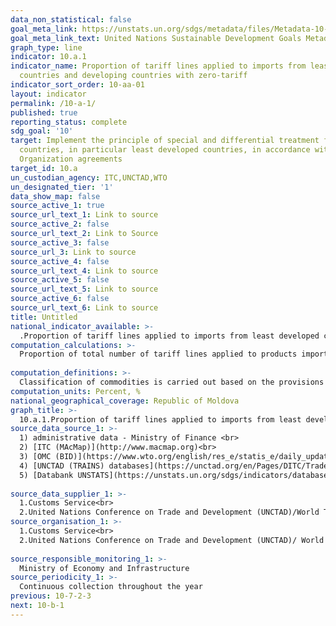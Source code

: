 ```yaml
---
data_non_statistical: false
goal_meta_link: https://unstats.un.org/sdgs/metadata/files/Metadata-10-0A-01.pdf
goal_meta_link_text: United Nations Sustainable Development Goals Metadata (pdf 564kB)
graph_type: line
indicator: 10.a.1
indicator_name: Proportion of tariff lines applied to imports from least developed
  countries and developing countries with zero-tariff
indicator_sort_order: 10-aa-01
layout: indicator
permalink: /10-a-1/
published: true
reporting_status: complete
sdg_goal: '10'
target: Implement the principle of special and differential treatment for developing
  countries, in particular least developed countries, in accordance with World Trade
  Organization agreements
target_id: 10.a
un_custodian_agency: ITC,UNCTAD,WTO
un_designated_tier: '1'
data_show_map: false
source_active_1: true
source_url_text_1: Link to source
source_active_2: false
source_url_text_2: Link to Source
source_active_3: false
source_url_3: Link to source
source_active_4: false
source_url_text_4: Link to source
source_active_5: false
source_url_text_5: Link to source
source_active_6: false
source_url_text_6: Link to source
title: Untitled
national_indicator_available: >-
  .Proportion of tariff lines applied to imports from least developed countries and developing countries with zero-tariff
computation_calculations: >-
  Proportion of total number of tariff lines applied to products imported from least developed and developing countries with zero-tariff in chapters 01-197 of the Harmonised Commodity Description and Coding System. The indicator is calculated at an average proportion.<br> 
  
computation_definitions: >-
  Classification of commodities is carried out based on the provisions of the International Convention on  Harmonised Commodity Description and Coding System (joined by the Republic of Moldova based on Law No. 112 ), which is one of the basic documents developed by the World Customs Organization. To unify the classification of commodities, the annex of the above-mentioned Convention is used, which includes an universal classification of commodities, currently used by 207 countries of the world as basis for export/import fees, as well as for statistical purposes. Combined classification of commodities is divided into 21 sections, 97 chapters, 1200 tariff items and over 5100 tariff sub-items, which is used as basis for developing and managing the Integrated Customs Tariff of the Republic of Moldova (TARIM). TARIM stores a lot of information regarding the tariff measures and economic policy measures applicable to commodities imported into the Republic of Moldova / exported from the Republic of Moldova. TARIM is published on the official web page of the Customs Service (Law No. 172 dated 25.07.2014 approving the Combined Classification of Commodities).
computation_units: Percent, %
national_geographical_coverage: Republic of Moldova
graph_title: >-
  10.a.1.Proportion of tariff lines applied to imports from least developed countries and developing countries with zero-tariff 
source_data_source_1: >-
  1) administrative data - Ministry of Finance <br> 
  2) [ITC (MAcMap)](http://www.macmap.org)<br> 
  3) [OMC (BID)](https://www.wto.org/english/res_e/statis_e/daily_update_e/tariff_profiles/MD_E.pdf)<br> 
  4) [UNCTAD (TRAINS) databases](https://unctad.org/en/Pages/DITC/Trade-Analysis/Non-Tariff-Measures/NTMs-trains.aspx)<br> 
  5) [Databank UNSTATS](https://unstats.un.org/sdgs/indicators/database/) <br> 
  
source_data_supplier_1: >-
  1.Customs Service<br> 
  2.United Nations Conference on Trade and Development (UNCTAD)/World Trade Organization (WTO)
source_organisation_1: >-
  1.Customs Service<br> 
  2.United Nations Conference on Trade and Development (UNCTAD)/ World Trade Organization (WTO)<br> 
  
source_responsible_monitoring_1: >-
  Ministry of Economy and Infrastructure
source_periodicity_1: >-
  Continuous collection throughout the year
previous: 10-7-2-3
next: 10-b-1
---
```

